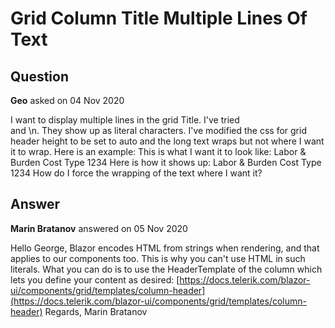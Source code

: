 # Grid Column Title Multiple Lines Of Text

## Question

**Geo** asked on 04 Nov 2020

I want to display multiple lines in the grid Title. I've tried <br /> and \n. They show up as literal characters. I've modified the css for grid header height to be set to auto and the long text wraps but not where I want it to wrap. Here is an example: This is what I want it to look like: Labor
& Burden Cost Type 1234 Here is how it shows up: Labor & Burden Cost Type 1234 How do I force the wrapping of the text where I want it?

## Answer

**Marin Bratanov** answered on 05 Nov 2020

Hello George, Blazor encodes HTML from strings when rendering, and that applies to our components too. This is why you can't use HTML in such literals. What you can do is to use the HeaderTemplate of the column which lets you define your content as desired: [https://docs.telerik.com/blazor-ui/components/grid/templates/column-header](https://docs.telerik.com/blazor-ui/components/grid/templates/column-header) Regards, Marin Bratanov
